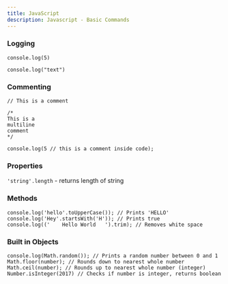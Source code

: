 ```yaml
---
title: JavaScript
description: Javascript - Basic Commands
---
```


### Logging 

```console.log(5)```

```console.log("text")```


### Commenting

```// This is a comment```

```
/*
This is a 
multiline
comment
*/
```

```console.log(5 // this is a comment inside code);```

### Properties

```'string'.length``` - returns length of string

### Methods

```
console.log('hello'.toUpperCase()); // Prints 'HELLO'
console.log('Hey'.startsWith('H')); // Prints true
console.log(('    Hello World   ').trim); // Removes white space 
```


### Built in Objects

```
console.log(Math.random()); // Prints a random number between 0 and 1
Math.floor(number); // Rounds down to nearest whole number
Math.ceil(number); // Rounds up to nearest whole number (integer)
Number.isInteger(2017) // Checks if number is integer, returns boolean
```